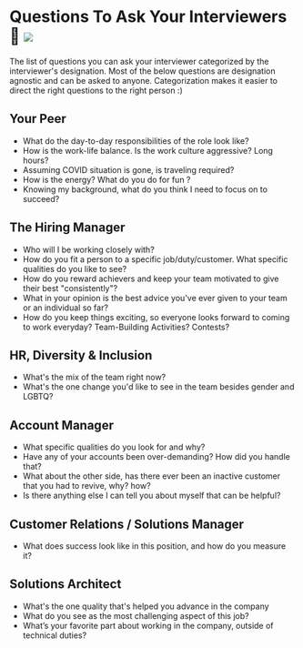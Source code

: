 # Questions To Ask Your Interviewers :chicken: <img src="https://poa5qzspd7.execute-api.us-east-1.amazonaws.com/live/hypercounterimage/8f27d4a61b7c44f58658e41dd7d8597a/counter.png" />
The list of questions you can ask your interviewer categorized by the interviewer's designation. Most of the below questions are designation agnostic and can be asked to anyone. Categorization makes it easier to direct the right questions to the right person :)

## Your Peer
* What do the day-to-day responsibilities of the role look like?
* How is the work-life balance. Is the work culture aggressive? Long hours?
* Assuming COVID situation is gone, is traveling required?
* How is the energy? What do you do for fun ?
* Knowing my background, what do you think I need to focus on to succeed?

## The Hiring Manager
* Who will I be working closely with?
* How do you fit a person to a specific job/duty/customer. What specific qualities do you like to see?
* How do you reward achievers and keep your team motivated to give their best "consistently"?
* What in your opinion is the best advice you've ever given to your team or an individual so far?
* How do you keep things exciting, so everyone looks forward to coming to work everyday? Team-Building Activities? Contests?

## HR, Diversity & Inclusion
* What's the mix of the team right now?
* What's the one change you'd like to see in the team besides gender and LGBTQ?

## Account Manager
* What specific qualities do you look for and why?
* Have any of your accounts been over-demanding? How did you handle that?
* What about the other side, has there ever been an inactive customer that you had to revive, why? how?
* Is there anything else I can tell you about myself that can be helpful?

## Customer Relations / Solutions Manager
* What does success look like in this position, and how do you measure it?

## Solutions Architect
* What's the one quality that's helped you advance in the company
* What do you see as the most challenging aspect of this job?
* What’s your favorite part about working in the company, outside of technical duties?
